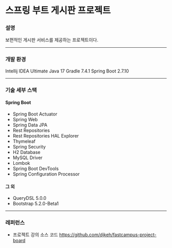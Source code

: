 # 스프링 부트 게시판 프로젝트 

### 설명
보편적인 게시판 서비스를 제공하는 프로젝트이다. 

---

### 개발 환경
Intellij IDEA Ultimate 
Java 17
Gradle 7.4.1
Spring Boot 2.7.10

---

### 기술 세부 스택 

#### Spring Boot
- Spring Boot Actuator
- Spring Web
- Spring Data JPA
- Rest Repositories
- Rest Repositories HAL Explorer
- Thymeleaf
- Spring Security
- H2 Database
- MySQL Driver
- Lombok
- Spring Boot DevTools
- Spring Configuration Processor

#### 그 외
- QueryDSL 5.0.0
- Bootstrap 5.2.0-Beta1

---

### 레퍼런스 
- 프로젝트 강의 소스 코드 https://github.com/djkeh/fastcampus-project-board

